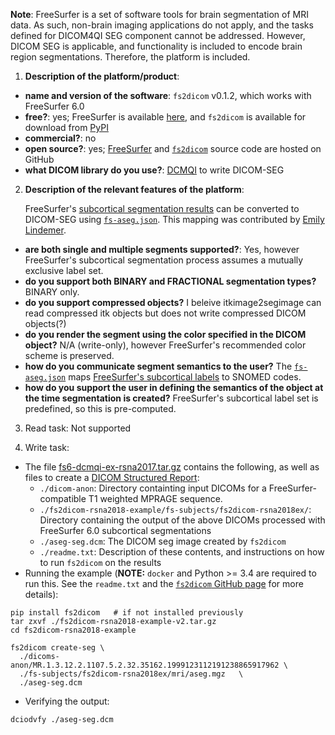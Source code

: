 **Note**: FreeSurfer is a set of software tools for brain segmentation of MRI data. As such, non-brain imaging applications do not apply, and the tasks defined for DICOM4QI SEG component cannot be addressed. However, DICOM SEG is applicable, and functionality is included to encode brain region segmentations. Therefore, the platform is included.

1. **Description of the platform/product**:

* **name and version of the software**: `fs2dicom` v0.1.2, which works with FreeSurfer 6.0
* **free?**: yes; FreeSurfer is available [here](https://surfer.nmr.mgh.harvard.edu/fswiki/DownloadAndInstall), and `fs2dicom` is available for download from [PyPI](https://pypi.org/project/fs2dicom/)
* **commercial?**: no
* **open source?**: yes; [FreeSurfer](https://github.com/freesurfer/freesurfer) and [`fs2dicom`](https://github.com/corticometrics/fs2dicom) source code are hosted on GitHub
* **what DICOM library do you use?**: [DCMQI](https://github.com/QIICR/dcmqi) to write DICOM-SEG

2. **Description of the relevant features of the platform**:

   FreeSurfer's [subcortical segmentation results](http://surfer.nmr.mgh.harvard.edu/fswiki/SubcorticalSegmentation/) can be converted to DICOM-SEG using [`fs-aseg.json`](https://github.com/corticometrics/fs2dicom/blob/master/fs2dicom/templates/fs-aseg.json).  This mapping was contributed by [Emily Lindemer](https://www.linkedin.com/in/emily-lindemer-87206667/).
* **are both single and multiple segments supported?**: Yes, however FreeSurfer's subcortical segmentation process assumes a mutually exclusive label set.
* **do you support both BINARY and FRACTIONAL segmentation types?** BINARY only.
* **do you support compressed objects?** I beleive itkimage2segimage can read compressed itk objects but does not write compressed DICOM objects\(?\)
* **do you render the segment using the color specified in the DICOM object?** N/A \(write-only\), however FreeSurfer's recommended color scheme is preserved.
* **how do you communicate segment semantics to the user?** The [`fs-aseg.json`](https://github.com/corticometrics/fs2dicom/blob/master/fs2dicom/templates/fs-aseg.json) maps [FreeSurfer's subcortical labels](https://github.com/freesurfer/freesurfer/blob/dev/distribution/FreeSurferColorLUT.txt) to SNOMED codes.
* **how do you support the user in defining the semantics of the object at the time segmentation is created?** FreeSurfer's subcortical label set is predefined, so this is pre-computed.

3. Read task: Not supported

4. Write task:

* The file [fs6-dcmqi-ex-rsna2017.tar.gz](https://gate.nmr.mgh.harvard.edu/filedrop2/index.php?p=3xrvjp4cpwo) contains the following, as well as files to create a [DICOM Structured Report](../../sr-tid1500/freesurfer):
  * `./dicom-anon`: Directory containting input DICOMs for a FreeSurfer-compatible T1 weighted MPRAGE sequence.
  * `./fs2dicom-rsna2018-example/fs-subjects/fs2dicom-rsna2018ex/`: Directory containing the output of the above DICOMs processed with FreeSurfer 6.0 subcortical segmentations
  * `./aseg-seg.dcm`: The DICOM seg image created by `fs2dicom`
  * `./readme.txt`: Description of these contents, and instructions on how to run `fs2dicom` on the results
* Running the example (**NOTE:** `docker` and Python >= 3.4 are required to run this. See the `readme.txt` and the [`fs2dicom` GitHub page](https://github.com/corticometrics/fs2dicom) for more details):
```text
pip install fs2dicom   # if not installed previously
tar zxvf ./fs2dicom-rsna2018-example-v2.tar.gz
cd fs2dicom-rsna2018-example

fs2dicom create-seg \
  ./dicoms-anon/MR.1.3.12.2.1107.5.2.32.35162.1999123112191238865917962 \
  ./fs-subjects/fs2dicom-rsna2018ex/mri/aseg.mgz   \
  ./aseg-seg.dcm
```
* Verifying the output:
```text
dciodvfy ./aseg-seg.dcm
```
